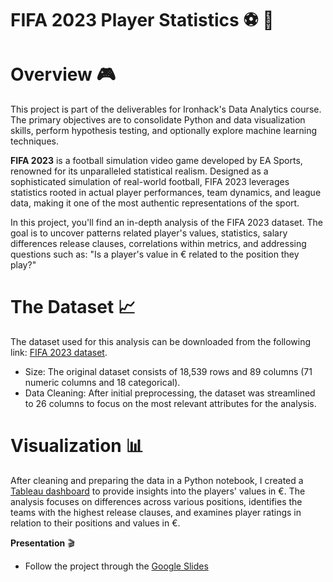 # FIFA 2023 Player Statistics ⚽ 👾 

# Overview 🎮 
This project is part of the deliverables for Ironhack's Data Analytics course. The primary objectives are to consolidate Python and data visualization skills, perform hypothesis testing, and optionally explore machine learning techniques.

**FIFA 2023** is a football simulation video game developed by EA Sports, renowned for its unparalleled statistical realism. Designed as a sophisticated simulation of real-world football, FIFA 2023 leverages statistics rooted in actual player performances, team dynamics, and league data, making it one of the most authentic representations of the sport.

In this project, you'll find an in-depth analysis of the FIFA 2023 dataset. The goal is to uncover patterns related player's values, statistics, salary differences release clauses, correlations within metrics, and addressing questions such as: "Is a player's value in € related to the position they play?"

# The Dataset 📈     
The dataset used for this analysis can be downloaded from the following link: [FIFA 2023 dataset](https://www.kaggle.com/datasets/sanjeetsinghnaik/fifa-23-players-dataset).
- Size: The original dataset consists of 18,539 rows and 89 columns (71 numeric columns and 18 categorical).
- Data Cleaning: After initial preprocessing, the dataset was streamlined to 26 columns to focus on the most relevant attributes for the analysis.

# Visualization 📊 
After cleaning and preparing the data in a Python notebook, I created a [Tableau dashboard](https://public.tableau.com/app/profile/sara.iriarte/viz/FIFA2023/ValueSalaryRC?publish=yes) to provide insights into the players' values in €. The analysis focuses on differences across various positions, identifies the teams with the highest release clauses, and examines player ratings in relation to their positions and values in €.

**Presentation** 🎬 
- Follow the project through the [Google Slides](https://docs.google.com/presentation/d/15-vtOfMq1FAsVRoHXStyqndSh91qBZ5lIlqkCRlLP98/edit?usp=sharing)